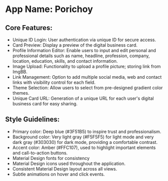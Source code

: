 # **App Name**: Porichoy

## Core Features:

- Unique ID Login: User authentication via unique ID for secure access.
- Card Preview: Display a preview of the digital business card.
- Profile Information Editor: Enable users to input and edit personal and professional details such as name, headline, profession, company, location, education, skills, and contact information.
- Image Upload: Functionality to upload a profile picture; storing link from ImgBB.
- Link Management: Option to add multiple social media, web and contact links with visibility control for each field.
- Theme Selection: Allow users to select from pre-designed gradient color themes.
- Unique Card URL: Generation of a unique URL for each user's digital business card for easy sharing.

## Style Guidelines:

- Primary color: Deep blue (#3F51B5) to inspire trust and professionalism.
- Background color: Very light gray (#F5F5F5) for light mode and very dark gray (#303030) for dark mode, providing a comfortable contrast.
- Accent color: Amber (#FFC107), used to highlight important elements and call-to-action buttons.
- Material Design fonts for consistency
- Material Design icons used throughout the application.
- Consistent Material Design layout across all views.
- Subtle animations on hover and click events.
